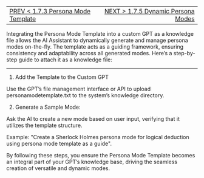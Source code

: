 <TABLE width="100%"><TR><TD align="left"><a href="‐-1.7.3-Persona-Mode-Template.md">PREV < 1.7.3 Persona Mode Template</a></TD><TD align="right"><a href="‐-1.7.5-Dynamic-Persona-Modes.md">NEXT > 1.7.5 Dynamic Persona Modes</a></TD></TR></TABLE>

Integrating the Persona Mode Template into a custom GPT as a knowledge file allows the AI Assistant to dynamically generate and manage persona modes on-the-fly. The template acts as a guiding framework, ensuring consistency and adaptability across all generated modes. Here’s a step-by-step guide to attach it as a knowledge file:

---

1. Add the Template to the Custom GPT

Use the GPT’s file management interface or API to upload personamodetemplate.txt to the system’s knowledge directory.

2. Generate a Sample Mode:

Ask the AI to create a new mode based on user input, verifying that it utilizes the template structure.

Example: "Create a Sherlock Holmes persona mode for logical deduction using persona mode template as a guide".

By following these steps, you ensure the Persona Mode Template becomes an integral part of your GPT’s knowledge base, driving the seamless creation of versatile and dynamic modes.


